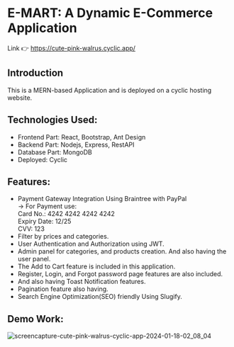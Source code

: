 # E-MART: A Dynamic E-Commerce Application
Link 👉 https://cute-pink-walrus.cyclic.app/

## Introduction 
This is a MERN-based Application and is deployed on a cyclic hosting website.

## Technologies Used:
* Frontend Part: React, Bootstrap, Ant Design
* Backend Part: Nodejs, Express, RestAPI
* Database Part: MongoDB
* Deployed: Cyclic  

## Features:
* Payment Gateway Integration Using Braintree with PayPal <br>
-> For Payment use: <br> 
   Card No.: 4242 4242 4242 4242 <br>
   Expiry Date: 12/25 <br>
   CVV: 123  
* Filter by prices and categories.
* User Authentication and Authorization using JWT.
* Admin panel for categories, and products creation. And also having the user panel.
* The Add to Cart feature is included in this application.
* Register, Login, and Forgot password page features are also included.
* And also having Toast Notification features.
* Pagination feature also having.
* Search Engine Optimization(SEO) friendly Using Slugify.

## Demo Work:
![screencapture-cute-pink-walrus-cyclic-app-2024-01-18-02_08_04](https://github.com/Nitish105/E-Mart--Ecommerce-MERN-App/assets/83354680/22e7403d-c49d-4136-a6aa-cdfcb0d63a12)
